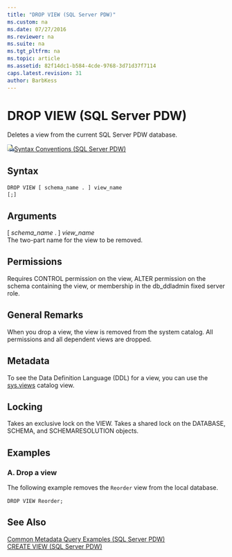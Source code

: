 ```yaml
---
title: "DROP VIEW (SQL Server PDW)"
ms.custom: na
ms.date: 07/27/2016
ms.reviewer: na
ms.suite: na
ms.tgt_pltfrm: na
ms.topic: article
ms.assetid: 82f14dc1-b584-4cde-9768-3d71d37f7114
caps.latest.revision: 31
author: BarbKess
---
```

# DROP VIEW (SQL Server PDW)
Deletes a view from the current SQL Server PDW database.  
  
![Topic link icon](../sqlpdw/media/Topic_Link.gif "Topic_Link")[Syntax Conventions &#40;SQL Server PDW&#41;](../sqlpdw/syntax-conventions-sql-server-pdw.md)  
  
## Syntax  
  
```  
DROP VIEW [ schema_name . ] view_name   
[;]  
```  
  
## Arguments  
[ *schema_name* . ] *view_name*  
The two-part name for the view to be removed.  
  
## Permissions  
Requires CONTROL permission on the view, ALTER permission on the schema containing the view, or membership in the db_ddladmin fixed server role.  
  
## General Remarks  
When you drop a view, the view is removed from the system catalog. All permissions and all dependent views are dropped.  
  
## Metadata  
To see the Data Definition Language (DDL) for a view, you can use the [sys.views](../sqlpdw/sys-views-sql-server-pdw.md) catalog view.  
  
## Locking  
Takes an exclusive lock on the VIEW. Takes a shared lock on the DATABASE, SCHEMA, and SCHEMARESOLUTION objects.  
  
## Examples  
  
### A. Drop a view  
The following example removes the `Reorder` view from the local database.  
  
```  
DROP VIEW Reorder;  
```  
  
## See Also  
[Common Metadata Query Examples &#40;SQL Server PDW&#41;](../sqlpdw/common-metadata-query-examples-sql-server-pdw.md)  
[CREATE VIEW &#40;SQL Server PDW&#41;](../sqlpdw/create-view-sql-server-pdw.md)  
  
